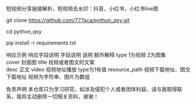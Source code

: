 短视频分享链接解析，短视频去水印：抖音，小红书，小红书live图

git clone https://github.com/777aca/python_qsy.git

cd python_qsy

pip install -r requirements.txt 

响应示例
响应字段说明
字段说明	说明	额外解释
type	1为视频 2为图集	
cover	封面图	
title	视频或者图文的文案	
desc 正文
video	视频地址播放 type为1有值	
resource_path	视频下载地址、图文下载地址	视频为字符串、图片为数组

免责声明
本仓库只为学习研究，如涉及侵犯个人或者团体利益，请与我取得联系，我将主动删除一切相关资料，谢谢！
